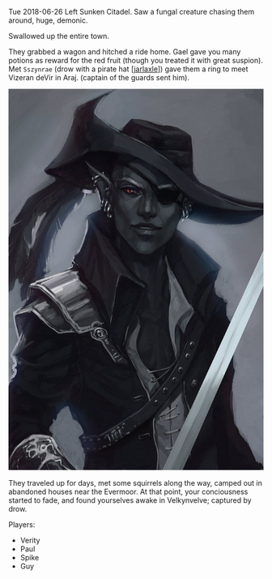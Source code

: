 Tue 2018-06-26
Left Sunken Citadel. Saw a fungal creature chasing them around, huge, demonic.

Swallowed up the entire town.

They grabbed a wagon and hitched a ride home.
Gael gave you many potions as reward for the red fruit (though you treated it with great suspion).
Met `Sszynrae` (drow with a pirate hat [[jarlaxle]]) gave them a ring to meet Vizeran deVir in Araj. (captain of the guards sent him).

![](../npcs/jarlaxle.png)


They traveled up for days, met some squirrels along the way, camped out in abandoned houses near the Evermoor. At that point, your conciousness started to fade, and found yourselves awake in Velkynvelve; captured by drow.

Players:
- Verity
- Paul
- Spike
- Guy

[//begin]: # "Autogenerated link references for markdown compatibility"
[jarlaxle]: ../npcs/jarlaxle "Jarlaxle"
[//end]: # "Autogenerated link references"
